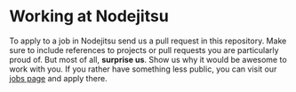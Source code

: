 # Working at Nodejitsu

To apply to a job in Nodejitsu send us a pull request in this repository.
Make sure to include references to projects or pull requests you are
particularly proud of. But most of all,
<strong>surprise us</strong>. Show us why it would be awesome to 
work with you. If you rather have something less public, you can 
visit our <a href="https://www.nodejitsu.com/company/careers/">jobs page</a> and apply there.
